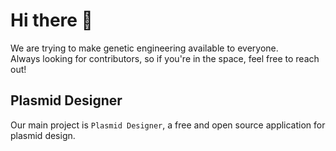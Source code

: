 # Hi there 👋
We are trying to make genetic engineering available to everyone.<br>
Always looking for contributors, so if you're in the space, feel free to reach out!

## Plasmid Designer
Our main project is `Plasmid Designer`, a free and open source application for plasmid design.
